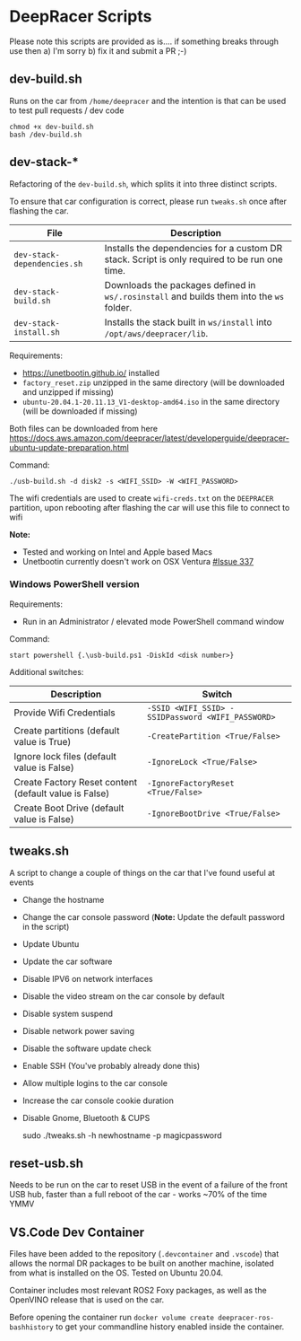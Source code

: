 # DeepRacer Scripts

Please note this scripts are provided as is.... if something breaks through use then a) I'm sorry b) fix it and submit a PR ;-)

## dev-build.sh

Runs on the car from `/home/deepracer` and the intention is that can be used to test pull requests / dev code

    chmod +x dev-build.sh
    bash /dev-build.sh

## dev-stack-\*

Refactoring of the `dev-build.sh`, which splits it into three distinct scripts.

To ensure that car configuration is correct, please run `tweaks.sh` once after flashing the car.

| File                        | Description                                                                                  |
| --------------------------- | -------------------------------------------------------------------------------------------- |
| `dev-stack-dependencies.sh` | Installs the dependencies for a custom DR stack. Script is only required to be run one time. |
| `dev-stack-build.sh`        | Downloads the packages defined in `ws/.rosinstall` and builds them into the `ws` folder.     |
| `dev-stack-install.sh`      | Installs the stack built in `ws/install` into `/opt/aws/deepracer/lib`.                      |

Requirements:

- https://unetbootin.github.io/ installed
- `factory_reset.zip` unzipped in the same directory (will be downloaded and unzipped if missing)
- `ubuntu-20.04.1-20.11.13_V1-desktop-amd64.iso` in the same directory (will be downloaded if missing)

Both files can be downloaded from here https://docs.aws.amazon.com/deepracer/latest/developerguide/deepracer-ubuntu-update-preparation.html

Command:

```
./usb-build.sh -d disk2 -s <WIFI_SSID> -W <WIFI_PASSWORD>
```

The wifi credentials are used to create `wifi-creds.txt` on the `DEEPRACER` partition, upon rebooting after flashing the car will use this file to connect to wifi

**Note:**

- Tested and working on Intel and Apple based Macs
- Unetbootin currently doesn't work on OSX Ventura [#Issue 337](https://github.com/unetbootin/unetbootin/issues/337)

### Windows PowerShell version

Requirements:

- Run in an Administrator / elevated mode PowerShell command window

Command:

```
start powershell {.\usb-build.ps1 -DiskId <disk number>}
```

Additional switches:

| Description                                           | Switch                                            |
| ----------------------------------------------------- | ------------------------------------------------- |
| Provide Wifi Credentials                              | `-SSID <WIFI_SSID> -SSIDPassword <WIFI_PASSWORD>` |
| Create partitions (default value is True)             | `-CreatePartition <True/False>`                   |
| Ignore lock files (default value is False)            | `-IgnoreLock <True/False>`                        |
| Create Factory Reset content (default value is False) | `-IgnoreFactoryReset <True/False>`                |
| Create Boot Drive (default value is False)            | `-IgnoreBootDrive <True/False>`                   |

## tweaks.sh

A script to change a couple of things on the car that I've found useful at events

- Change the hostname
- Change the car console password (**Note:** Update the default password in the script)
- Update Ubuntu
- Update the car software
- Disable IPV6 on network interfaces
- Disable the video stream on the car console by default
- Disable system suspend
- Disable network power saving
- Disable the software update check
- Enable SSH (You've probably already done this)
- Allow multiple logins to the car console
- Increase the car console cookie duration
- Disable Gnome, Bluetooth & CUPS

  sudo ./tweaks.sh -h newhostname -p magicpassword

## reset-usb.sh

Needs to be run on the car to reset USB in the event of a failure of the front USB hub, faster than a full reboot of the car - works ~70% of the time YMMV

## VS.Code Dev Container

Files have been added to the repository (`.devcontainer` and `.vscode`) that allows the normal DR packages to be built on another machine, isolated from what is installed on the OS. Tested on Ubuntu 20.04.

Container includes most relevant ROS2 Foxy packages, as well as the OpenVINO release that is used on the car.

Before opening the container run `docker volume create deepracer-ros-bashhistory` to get your commandline history enabled inside the container.
